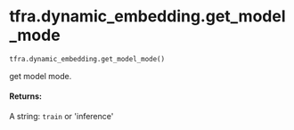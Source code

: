 <div itemscope itemtype="http://developers.google.com/ReferenceObject">
<meta itemprop="name" content="tfra.dynamic_embedding.get_model_mode" />
<meta itemprop="path" content="Stable" />
</div>

# tfra.dynamic_embedding.get_model_mode

``` python
tfra.dynamic_embedding.get_model_mode()
```

get model mode.

#### Returns:

A string: `train` or 'inference'